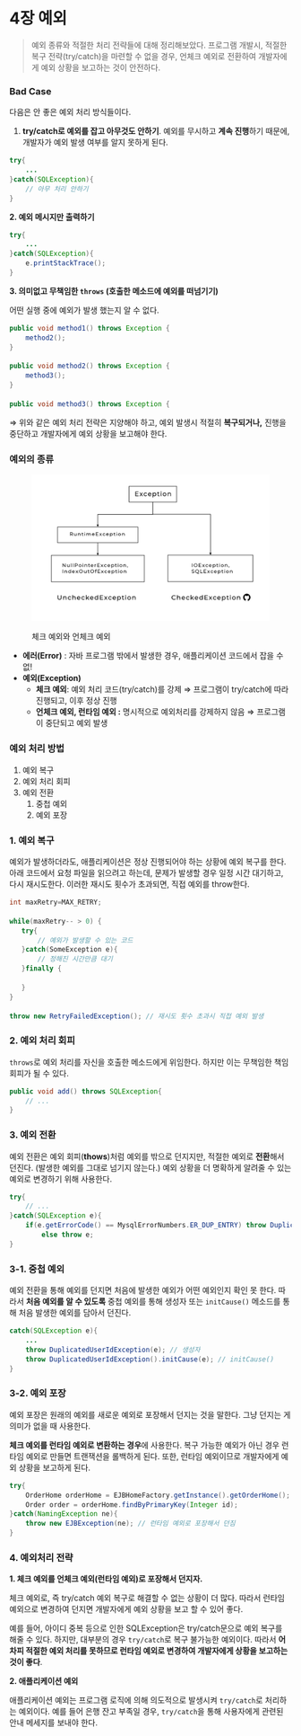 # 4장 예외

> 예외 종류와 적절한 처리 전략들에 대해 정리해보았다. 프로그램 개발시, 적절한 복구 전략(try/catch)을 마련할 수 없을 경우, 언체크 예외로 전환하여 개발자에게 예외 상황을 보고하는 것이 안전하다.



### Bad Case

다음은 안 좋은 예외 처리 방식들이다.

1. **try/catch로 예외를 잡고 아무것도 안하기**. 예외를 무시하고 **계속 진행**하기 때문에, 개발자가 예외 발생 여부를 알지 못하게 된다.

```java
try{
    ...
}catch(SQLException){
    // 아무 처리 안하기
}
```

**2. 예외 메시지만 출력하기**

```java
try{
    ...
}catch(SQLException){
    e.printStackTrace();
}
```

**3. 의미없고 무책임한 `throws` (호출한 메소드에 예외를 떠넘기기)**

어떤 실행 중에 예외가 발생 했는지 알 수 없다.

```java
public void method1() throws Exception {
	method2();
}

public void method2() throws Exception {
	method3();
}

public void method3() throws Exception {
```

⇒ 위와 같은 예외 처리 전략은 지양해야 하고, 예외 발생시 적절히 **복구되거나,** 진행을 중단하고 개발자에게 예외 상황을 보고해야 한다.





### 예외의 종류

<figure><img src="../../.gitbook/assets/image (4).png" alt=""><figcaption><p>체크 예외와 언체크 예외</p></figcaption></figure>

* **에러(Error)** : 자바 프로그램 밖에서 발생한 경우, 애플리케이션 코드에서 잡을 수 없!
* **예외(Exception)**
  * **체크 예외**: 예외 처리 코드(try/catch)를 강제 ⇒ 프로그램이 try/catch에 따라 진행되고, 이후 정상 진행
  * **언체크 예외, 런타임 예외 :** 명시적으로 예외처리를 강제하지 않음 ⇒ 프로그램이 중단되고 예외 발생

### 예외 처리 방법

1. &#x20;예외 복구
2. 예외 처리 회피
3. 예외 전환
   1. &#x20;중첩 예외
   2. 예외 포장



### 1. 예외 복구

예외가 발생하더라도, 애플리케이션은 정상 진행되어야 하는 상황에 예외 복구를 한다. 아래 코드에서 요청 파일을 읽으려고 하는데, 문제가 발생할 경우 일정 시간 대기하고, 다시 재시도한다. 이러한 재시도 횟수가 초과되면, 직접 예외를 throw한다.

```java
int maxRetry=MAX_RETRY;
 
while(maxRetry-- > 0) {
   try{
       // 예외가 발생할 수 있는 코드
   }catch(SomeException e){
       // 정해진 시간만큼 대기
   }finally {
       
   }
}

throw new RetryFailedException(); // 재시도 횟수 초과시 직접 예외 발생
```





### 2. 예외 처리 회피

`throws`로 예외 처리를 자신을 호출한 메소드에게 위임한다. 하지만 이는 무책임한 책임 회피가 될 수 있다.

```java
public void add() throws SQLException{
	// ...
}
```

###

### 3. 예외 전환

예외 전환은 예외 회피(**thows**)처럼 예외를 밖으로 던지지만, 적절한 예외로 **전환**해서 던진다. (발생한 예외를 그대로 넘기지 않는다.) 예외 상황을 더 명확하게 알려줄 수 있는 예외로 변경하기 위해 사용한다.

```java
try{
    // ...
}catch(SQLException e){
    if(e.getErrorCode() == MysqlErrorNumbers.ER_DUP_ENTRY) throw DuplicateUserIdException();
    	else throw e;
}
```



### 3-1. 중첩 예외

예외 전환을 통해 예외를 던지면 처음에 발생한 예외가 어떤 예외인지 확인 못 한다. 따라서 **처음 예외를 알 수 있도록** 중첩 예외를 통해 생성자 또는 `initCause()` 메소드를 통해 처음 발생한 예외를 담아서 던진다.

```java
catch(SQLException e){
    ...
    throw DuplicatedUserIdException(e); // 생성자 
    throw DuplicatedUserIdException().initCause(e); // initCause() 
}
```



### 3-2. 예외 포장

예외 포장은 원래의 예외를 새로운 예외로 포장해서 던지는 것을 말한다. 그냥 던지는 게 의미가 없을 때 사용한다.

**체크 예외를 런타임 예외로 변환하는 경우**에 사용한다. 복구 가능한 예외가 아닌 경우 런타임 예외로 만들면 트랜잭션을 롤백하게 된다. 또한, 런타임 예외이므로 개발자에게 예외 상황을 보고하게 된다.

```java
try{
    OrderHome orderHome = EJBHomeFactory.getInstance().getOrderHome();
    Order order = orderHome.findByPrimaryKey(Integer id);
}catch(NamingException ne){
    throw new EJBException(ne); // 런타임 예외로 포장해서 던짐
}
```

###

### 4. 예외처리 전략

**1. 체크 예외를 언체크 예외(런타임 예외)로 포장해서 던지자.**

체크 예외로, 즉 try/catch 예외 복구로 해결할 수 없는 상황이 더 많다. 따라서 런타임 예외으로 변경하여 던지면 개발자에게 예외 상황을 보고 할 수 있어 좋다.

예를 들어, 아이디 중복 등으로 인한 SQLException은 try/catch문으로 예외 복구를 해줄 수 있다. 하지만, 대부분의 경우 `try/catch`로 복구 불가능한 예외이다. 따라서 **어차피 적절한 예외 처리를 못하므로 런타임 예외로 변경하여 개발자에게 상황을 보고하는 것이 좋다**.

**2. 애플리케이션 예외**

애플리케이션 예외는 프로그램 로직에 의해 의도적으로 발생시켜 `try/catch`로 처리하는 예외이다. 예를 들어 은행 잔고 부족일 경우, `try/catch`을 통해 사용자에게 관련된 안내 메세지를 보내야 한다.





